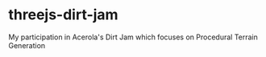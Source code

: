 # threejs-dirt-jam
My participation in Acerola's Dirt Jam which focuses on Procedural Terrain Generation

